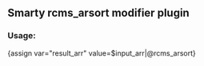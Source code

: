 ## Smarty rcms_arsort modifier plugin

### Usage:
{assign var="result_arr" value=$input_arr|@rcms_arsort}
